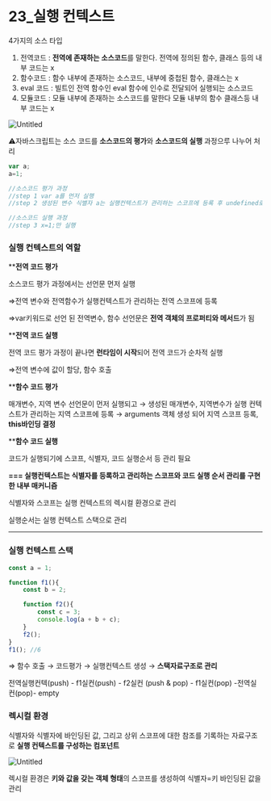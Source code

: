 # 23_실행 컨텍스트

4가지의 소스 타입

1. 전역코드 : **전역에 존재하는 소스코드**를 말한다. 전역에 정의된 함수, 클래스 등의 내부 코드는 x
2. 함수코드 : 함수 내부에 존재하는 소스코드, 내부에 중첩된 함수, 클래스는 x 
3. eval 코드 : 빌트인 전역 함수인 eval 함수에 인수로 전달되어 실행되는 소스코드
4. 모듈코드 : 모듈 내부에 존재하는 소스코드를 말한다 모듈 내부의 함수 클래스등 내부 코드는 x

![Untitled](https://s3-us-west-2.amazonaws.com/secure.notion-static.com/1ad4a090-7222-4edf-9ca4-3a8c23d815fb/Untitled.png)

⚠️자바스크립트는 소스 코드를 **소스코드의 평가**와 **소스코드의 실행** 과정으루 나누어 처리

```jsx
var a;
a=1;

//소스코드 평가 과정
//step 1 var a를 먼저 실행
//step 2 생성된 변수 식별자 a는 실행컨텍스트가 관리하는 스코프에 등록 후 undefined로 초기화

//소스코드 실행 과정
//step 3 x=1;만 실행
```

### 실행 컨텍스트의 역할

****전역 코드 평가**

소스코드 평가 과정에서는 선언문 먼저 실행 

⇒전역 변수와 전역함수가 실행컨텍스트가 관리하는 전역 스코프에 등록

⇒var키워드로 선언 된 전역변수, 함수 선언문은 **전역 객체의 프로퍼티와 메서드**가 됨

****전역 코드 실행**

전역 코드 평가 과정이 끝나면 **런타임이 시작**되어 전역 코드가 순차적 실행

⇒전역 변수에 값이 할당, 함수 호출 

****함수 코드 평가**

매개변수, 지역 변수 선언문이 먼저 실행되고 → 생성된 매개변수, 지역변수가 실행 컨텍스트가 관리하는 지역 스코프에 등록 → arguments 객체 생성 되어 지역 스코프 등록, **this바인딩 결정**

****함수 코드 실행**

코드가 실행되기에 스코프, 식별자, 코드 실행순서 등 관리 필요

**=== 실행컨텍스트는 식별자를 등록하고 관리하는 스코프와 코드 실행 순서 관리를 구현한 내부 매커니즘**

식별자와 스코프는 실행 컨텍스트의 렉시컬 환경으로 관리

실행순서는 실행 컨텍스트 스택으로 관리

---

### 실행 컨텍스트 스택

```jsx
const a = 1;

function f1(){
	const b = 2;

	function f2(){
		const c = 3;
		console.log(a + b + c);
	}
	f2();
}
f1(); //6
```

⇒ 함수 호출 → 코드평가 → 실행컨텍스트 생성 → **스택자료구조로 관리**

전역실행컨텍(push) -  f1실컨(push) - f2실컨 (push & pop) - f1실컨(pop) -전역실컨(pop)- empty 

### 렉시컬 환경

식별자와 식별자에 바인딩된 값, 그리고 상위 스코프에 대한 참조를 기록하는 자료구조로 **실행 컨텍스트를 구성하는 컴포넌트**

![Untitled](https://s3-us-west-2.amazonaws.com/secure.notion-static.com/889d9fe7-c5ed-4d0d-9454-a5b4635c18dd/Untitled.png)

렉시컬 환경은 **키와 값을 갖는 객체 형태**의 스코프를 생성하여 식별자=키 바인딩된 값을 관리